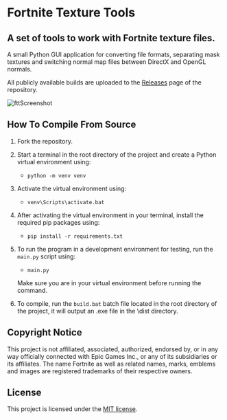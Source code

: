 # Fortnite Texture Tools
## A set of tools to work with Fortnite texture files.

A small Python GUI application for converting file formats, separating mask textures and switching normal map files between DirectX and OpenGL normals.

All publicly available builds are uploaded to the [Releases](https://github.com/barelyaiden/fortnite-texture-tools/releases) page of the repository.

![fttScreenshot](https://user-images.githubusercontent.com/99072163/181904393-b2683a92-adae-4937-a785-cce3a44146f7.png)

## How To Compile From Source

1. Fork the repository.
2. Start a terminal in the root directory of the project and create a Python virtual environment using:
    - ```python -m venv venv```
3. Activate the virtual environment using:
    - ```venv\Scripts\activate.bat```
4. After activating the virtual environment in your terminal, install the required pip packages using:
    - ```pip install -r requirements.txt```
5. To run the program in a development environment for testing, run the `main.py` script using:
    - ```main.py```
    
    Make sure you are in your virtual environment before running the command.
6. To compile, run the `build.bat` batch file located in the root directory of the project, it will output an .exe file in the \dist directory.

## Copyright Notice

This project is not affiliated, associated, authorized, endorsed by, or in any way officially connected with Epic Games Inc., or any of its subsidiaries or its affiliates. The name Fortnite as well as related names, marks, emblems and images are registered trademarks of their respective owners.

## License

This project is licensed under the [MIT license](LICENSE).
